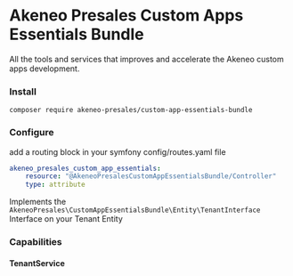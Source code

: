 # Akeneo Presales Custom Apps Essentials Bundle

All the tools and services that improves and accelerate the Akeneo custom apps development.


### Install
```
composer require akeneo-presales/custom-app-essentials-bundle
```

### Configure

add a routing block in your symfony config/routes.yaml file

```yaml
akeneo_presales_custom_app_essentials:
    resource: "@AkeneoPresalesCustomAppEssentialsBundle/Controller"
    type: attribute

```

Implements the `AkeneoPresales\CustomAppEssentialsBundle\Entity\TenantInterface` Interface on your Tenant Entity

### Capabilities

#### TenantService
